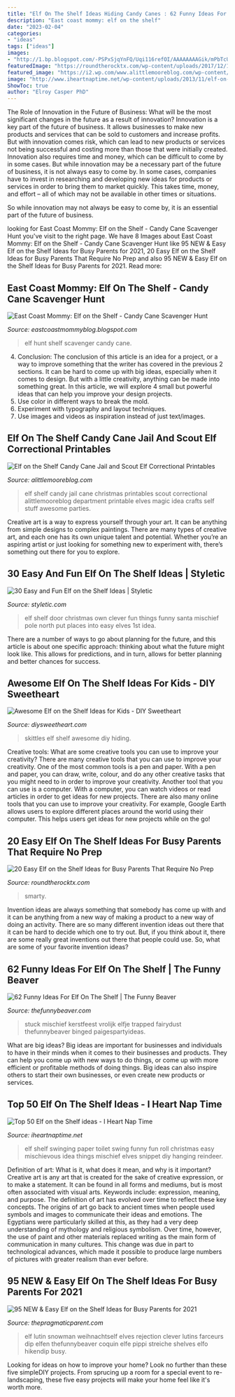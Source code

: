 ```yaml
---
title: "Elf On The Shelf Ideas Hiding Candy Canes : 62 Funny Ideas For Elf On The Shelf"
description: "East coast mommy: elf on the shelf"
date: "2023-02-04"
categories:
- "ideas"
tags: ["ideas"]
images:
- "http://1.bp.blogspot.com/-PSPxSjqYnFQ/Uqi116refOI/AAAAAAAAGik/mPbTcUkSZls/w1200-h630-p-k-nu/elf+on+the+shelf+candy+cane+scavenger+hunt.jpg"
featuredImage: "https://roundtherocktx.com/wp-content/uploads/2017/12/12.2.14.jpg"
featured_image: "https://i2.wp.com/www.alittlemooreblog.com/wp-content/uploads/2017/11/elf-on-the-shelf-candy-cane-jail.jpg"
image: "http://www.iheartnaptime.net/wp-content/uploads/2013/11/elf-on-the-shelf-ideas-14-431x650.jpg"
ShowToc: true
author: "Elroy Casper PhD"
---
```



The Role of Innovation in the Future of Business: What will be the most significant changes in the future as a result of innovation?
Innovation is a key part of the future of business. It allows businesses to make new products and services that can be sold to customers and increase profits. But with innovation comes risk, which can lead to new products or services not being successful and costing more than those that were initially created. Innovation also requires time and money, which can be difficult to come by in some cases.
But while innovation may be a necessary part of the future of business, it is not always easy to come by. In some cases, companies have to invest in researching and developing new ideas for products or services in order to bring them to market quickly. This takes time, money, and effort – all of which may not be available in other times or situations.

So while innovation may not always be easy to come by, it is an essential part of the future of business.

	

		
looking for East Coast Mommy: Elf on the Shelf - Candy Cane Scavenger Hunt you've visit to the right page. We have 8 Images about East Coast Mommy: Elf on the Shelf - Candy Cane Scavenger Hunt like 95 NEW &amp; Easy Elf on the Shelf Ideas for Busy Parents for 2021, 20 Easy Elf on the Shelf Ideas for Busy Parents That Require No Prep and also 95 NEW &amp; Easy Elf on the Shelf Ideas for Busy Parents for 2021. Read more:
		
    
## East Coast Mommy: Elf On The Shelf - Candy Cane Scavenger Hunt

<img loading=lazy src="http://1.bp.blogspot.com/-PSPxSjqYnFQ/Uqi116refOI/AAAAAAAAGik/mPbTcUkSZls/w1200-h630-p-k-nu/elf+on+the+shelf+candy+cane+scavenger+hunt.jpg" onerror="this.onerror=null;this.src='https://tse1.mm.bing.net/th?id=OIP.8xPEJDYS2exL7TXuzEKjfQHaD4&amp;pid=15.1';" alt="East Coast Mommy: Elf on the Shelf - Candy Cane Scavenger Hunt">

_Source: eastcoastmommyblog.blogspot.com_

>elf hunt shelf scavenger candy cane. 

	

4. Conclusion: The conclusion of this article is an idea for a project, or a way to improve something that the writer has covered in the previous 2 sections.
It can be hard to come up with big ideas, especially when it comes to design. But with a little creativity, anything can be made into something great. In this article, we will explore 4 small but powerful ideas that can help you improve your design projects.
1. Use color in different ways to break the mold.
2. Experiment with typography and layout techniques.
3. Use images and videos as inspiration instead of just text/images.

    
## Elf On The Shelf Candy Cane Jail And Scout Elf Correctional Printables

<img loading=lazy src="https://i2.wp.com/www.alittlemooreblog.com/wp-content/uploads/2017/11/elf-on-the-shelf-candy-cane-jail.jpg" onerror="this.onerror=null;this.src='https://tse2.mm.bing.net/th?id=OIP.xB857NZGo1y1usTWpAGoowHaHa&amp;pid=15.1';" alt="Elf on the Shelf Candy Cane Jail and Scout Elf Correctional Printables">

_Source: alittlemooreblog.com_

>elf shelf candy jail cane christmas printables scout correctional alittlemooreblog department printable elves magic idea crafts self stuff awesome parties. 

	

Creative art is a way to express yourself through your art. It can be anything from simple designs to complex paintings. There are many types of creative art, and each one has its own unique talent and potential. Whether you’re an aspiring artist or just looking for something new to experiment with, there’s something out there for you to explore.

    
## 30 Easy And Fun Elf On The Shelf Ideas | Styletic

<img loading=lazy src="https://styletic.com/wp-content/uploads/2015/12/elf-on-the-shelf-ideas/10-elf-on-the-shelf-ideas.jpg" onerror="this.onerror=null;this.src='https://tse2.mm.bing.net/th?id=OIP.rIGkM6UpIU0YmczTazPe9QHaLK&amp;pid=15.1';" alt="30 Easy and Fun Elf on the Shelf Ideas | Styletic">

_Source: styletic.com_

>elf shelf door christmas own clever fun things funny santa mischief pole north put places into easy elves 1st idea. 

	

There are a number of ways to go about planning for the future, and this article is about one specific approach: thinking about what the future might look like. This allows for predictions, and in turn, allows for better planning and better chances for success.

    
## Awesome Elf On The Shelf Ideas For Kids - DIY Sweetheart

<img loading=lazy src="https://diysweetheart.com/wp-content/uploads/2018/10/Skittles.jpg" onerror="this.onerror=null;this.src='https://tse1.mm.bing.net/th?id=OIP.64VJMHr6xjWfZi5xnLdQSQHaJ4&amp;pid=15.1';" alt="Awesome Elf on the Shelf Ideas for Kids - DIY Sweetheart">

_Source: diysweetheart.com_

>skittles elf shelf awesome diy hiding. 

	

Creative tools: What are some creative tools you can use to improve your creativity?
There are many creative tools that you can use to improve your creativity. One of the most common tools is a pen and paper. With a pen and paper, you can draw, write, colour, and do any other creative tasks that you might need to in order to improve your creativity. Another tool that you can use is a computer. With a computer, you can watch videos or read articles in order to get ideas for new projects. There are also many online tools that you can use to improve your creativity. For example, Google Earth allows users to explore different places around the world using their computer. This helps users get ideas for new projects while on the go!

    
## 20 Easy Elf On The Shelf Ideas For Busy Parents That Require No Prep

<img loading=lazy src="https://roundtherocktx.com/wp-content/uploads/2017/12/12.2.14.jpg" onerror="this.onerror=null;this.src='https://tse3.mm.bing.net/th?id=OIP.p6_b06Y9-lwuI1spr81R2AHaHc&amp;pid=15.1';" alt="20 Easy Elf on the Shelf Ideas for Busy Parents That Require No Prep">

_Source: roundtherocktx.com_

>smarty. 

	

Invention ideas are always something that somebody has come up with and it can be anything from a new way of making a product to a new way of doing an activity. There are so many different invention ideas out there that it can be hard to decide which one to try out. But, if you think about it, there are some really great inventions out there that people could use. So, what are some of your favorite invention ideas?

    
## 62 Funny Ideas For Elf On The Shelf | The Funny Beaver

<img loading=lazy src="https://thefunnybeaver.com/wp-content/uploads/2017/11/elf-dryer.jpg" onerror="this.onerror=null;this.src='https://tse4.mm.bing.net/th?id=OIP.rFvq-eMFeu90wbVd96zk-wAAAA&amp;pid=15.1';" alt="62 Funny Ideas For Elf On The Shelf | The Funny Beaver">

_Source: thefunnybeaver.com_

>stuck mischief kerstfeest vrolijk elfje trapped fairydust thefunnybeaver binged paigespartyideas. 

	

What are big ideas?
Big ideas are important for businesses and individuals to have in their minds when it comes to their businesses and products. They can help you come up with new ways to do things, or come up with more efficient or profitable methods of doing things. Big ideas can also inspire others to start their own businesses, or even create new products or services.

    
## Top 50 Elf On The Shelf Ideas - I Heart Nap Time

<img loading=lazy src="http://www.iheartnaptime.net/wp-content/uploads/2013/11/elf-on-the-shelf-ideas-14-431x650.jpg" onerror="this.onerror=null;this.src='https://tse1.mm.bing.net/th?id=OIP.8sul8ezDLp1Xitm1pGnsQAAAAA&amp;pid=15.1';" alt="Top 50 Elf on the Shelf ideas - I Heart Nap Time">

_Source: iheartnaptime.net_

>elf shelf swinging paper toilet swing funny fun roll christmas easy mischievous idea things mischief elves snippet diy hanging reindeer. 

	

Definition of art: What is it, what does it mean, and why is it important?
Creative art is any art that is created for the sake of creative expression, or to make a statement. It can be found in all forms and mediums, but is most often associated with visual arts. Keywords include: expression, meaning, and purpose. The definition of art has evolved over time to reflect these key concepts.
The origins of art go back to ancient times when people used symbols and images to communicate their ideas and emotions. The Egyptians were particularly skilled at this, as they had a very deep understanding of mythology and religious symbolism. Over time, however, the use of paint and other materials replaced writing as the main form of communication in many cultures. This change was due in part to technological advances, which made it possible to produce large numbers of pictures with greater realism than ever before.

    
## 95 NEW &amp; Easy Elf On The Shelf Ideas For Busy Parents For 2021

<img loading=lazy src="https://www.thepragmaticparent.com/wp-content/uploads/elf-shredding-the-snowmans-nose.jpg" onerror="this.onerror=null;this.src='https://tse2.mm.bing.net/th?id=OIP.kubKocMU0lroXVExIOXy2AHaJ4&amp;pid=15.1';" alt="95 NEW &amp; Easy Elf on the Shelf Ideas for Busy Parents for 2021">

_Source: thepragmaticparent.com_

>elf lutin snowman weihnachtself elves rejection clever lutins farceurs dip elfen thefunnybeaver coquin elfe pippi streiche shelves elfo hikendip busy. 

	

Looking for ideas on how to improve your home? Look no further than these five simpleDIY projects. From sprucing up a room for a special event to re-landscaping, these five easy projects will make your home feel like it's worth more.

